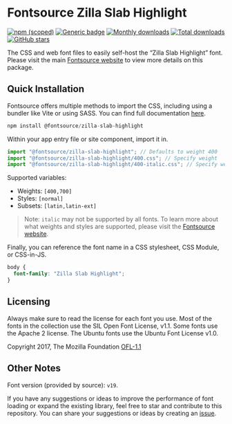# Fontsource Zilla Slab Highlight

[![npm (scoped)](https://img.shields.io/npm/v/@fontsource/zilla-slab-highlight?color=brightgreen)](https://www.npmjs.com/package/@fontsource/zilla-slab-highlight) [![Generic badge](https://img.shields.io/badge/fontsource-passing-brightgreen)](https://github.com/fontsource/fontsource) [![Monthly downloads](https://badgen.net/npm/dm/@fontsource/zilla-slab-highlight)](https://github.com/fontsource/fontsource) [![Total downloads](https://badgen.net/npm/dt/@fontsource/zilla-slab-highlight)](https://github.com/fontsource/fontsource) [![GitHub stars](https://img.shields.io/github/stars/fontsource/fontsource.svg?style=social&label=Star)](https://github.com/fontsource/fontsource/stargazers)

The CSS and web font files to easily self-host the “Zilla Slab Highlight” font. Please visit the main [Fontsource website](https://fontsource.org/fonts/zilla-slab-highlight) to view more details on this package.

## Quick Installation

Fontsource offers multiple methods to import the CSS, including using a bundler like Vite or using SASS. You can find full documentation [here](https://fontsource.org/docs/getting-started/introduction).

```javascript
npm install @fontsource/zilla-slab-highlight
```

Within your app entry file or site component, import it in.

```javascript
import "@fontsource/zilla-slab-highlight"; // Defaults to weight 400
import "@fontsource/zilla-slab-highlight/400.css"; // Specify weight
import "@fontsource/zilla-slab-highlight/400-italic.css"; // Specify weight and style
```

Supported variables:
- Weights: `[400,700]`
- Styles: `[normal]`
- Subsets: `[latin,latin-ext]`

> Note: `italic` may not be supported by all fonts. To learn more about what weights and styles are supported, please visit the [Fontsource website](https://fontsource.org/fonts/zilla-slab-highlight).

Finally, you can reference the font name in a CSS stylesheet, CSS Module, or CSS-in-JS.

```css
body {
  font-family: "Zilla Slab Highlight";
}
```

## Licensing
Always make sure to read the license for each font you use. Most of the fonts in the collection use the SIL Open Font License, v1.1. Some fonts use the Apache 2 license. The Ubuntu fonts use the Ubuntu Font License v1.0.

Copyright 2017, The Mozilla Foundation
[OFL-1.1](https://openfontlicense.org)

## Other Notes
Font version (provided by source): `v19`.

If you have any suggestions or ideas to improve the performance of font loading or expand the existing library, feel free to star and contribute to this repository. You can share your suggestions or ideas by creating an [issue](https://github.com/fontsource/fontsource/issues).